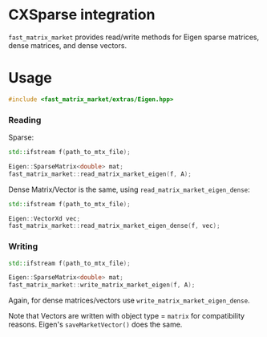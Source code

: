 # CXSparse integration

`fast_matrix_market` provides read/write methods for Eigen sparse matrices, dense matrices, and dense vectors.

# Usage

```c++
#include <fast_matrix_market/extras/Eigen.hpp>
```

### Reading
Sparse:
```c++
std::ifstream f(path_to_mtx_file);

Eigen::SparseMatrix<double> mat;
fast_matrix_market::read_matrix_market_eigen(f, A);
```

Dense Matrix/Vector is the same, using `read_matrix_market_eigen_dense`:
```c++
std::ifstream f(path_to_mtx_file);

Eigen::VectorXd vec;
fast_matrix_market::read_matrix_market_eigen_dense(f, vec);
```

### Writing

```c++
std::ifstream f(path_to_mtx_file);

Eigen::SparseMatrix<double> mat;
fast_matrix_market::write_matrix_market_eigen(f, A);
```

Again, for dense matrices/vectors use `write_matrix_market_eigen_dense`.

Note that Vectors are written with object type = `matrix` for compatibility reasons. Eigen's `saveMarketVector()` does the same.